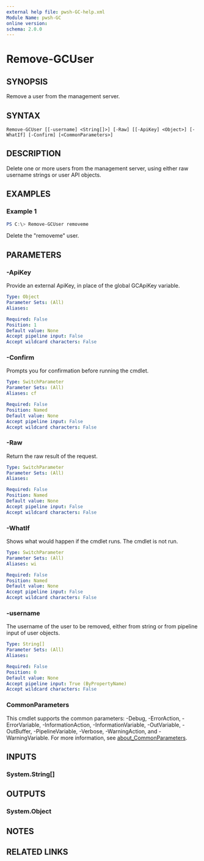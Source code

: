 ```yaml
---
external help file: pwsh-GC-help.xml
Module Name: pwsh-GC
online version:
schema: 2.0.0
---
```


# Remove-GCUser

## SYNOPSIS
Remove a user from the management server.

## SYNTAX

```
Remove-GCUser [[-username] <String[]>] [-Raw] [[-ApiKey] <Object>] [-WhatIf] [-Confirm] [<CommonParameters>]
```

## DESCRIPTION
Delete one or more users from the management server, using either raw username strings or user API objects.

## EXAMPLES

### Example 1
```powershell
PS C:\> Remove-GCUser removeme
```

Delete the "removeme" user.

## PARAMETERS

### -ApiKey
Provide an external ApiKey, in place of the global GCApiKey variable.

```yaml
Type: Object
Parameter Sets: (All)
Aliases:

Required: False
Position: 1
Default value: None
Accept pipeline input: False
Accept wildcard characters: False
```

### -Confirm
Prompts you for confirmation before running the cmdlet.

```yaml
Type: SwitchParameter
Parameter Sets: (All)
Aliases: cf

Required: False
Position: Named
Default value: None
Accept pipeline input: False
Accept wildcard characters: False
```

### -Raw
Return the raw result of the request.

```yaml
Type: SwitchParameter
Parameter Sets: (All)
Aliases:

Required: False
Position: Named
Default value: None
Accept pipeline input: False
Accept wildcard characters: False
```

### -WhatIf
Shows what would happen if the cmdlet runs.
The cmdlet is not run.

```yaml
Type: SwitchParameter
Parameter Sets: (All)
Aliases: wi

Required: False
Position: Named
Default value: None
Accept pipeline input: False
Accept wildcard characters: False
```

### -username
The username of the user to be removed, either from string or from pipeline input of user objects.

```yaml
Type: String[]
Parameter Sets: (All)
Aliases:

Required: False
Position: 0
Default value: None
Accept pipeline input: True (ByPropertyName)
Accept wildcard characters: False
```

### CommonParameters
This cmdlet supports the common parameters: -Debug, -ErrorAction, -ErrorVariable, -InformationAction, -InformationVariable, -OutVariable, -OutBuffer, -PipelineVariable, -Verbose, -WarningAction, and -WarningVariable. For more information, see [about_CommonParameters](http://go.microsoft.com/fwlink/?LinkID=113216).

## INPUTS

### System.String[]

## OUTPUTS

### System.Object
## NOTES

## RELATED LINKS
